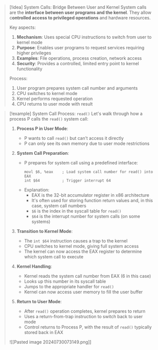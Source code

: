 > [!idea] System Calls: Bridge Between User and Kernel
> System calls are the **interface between user programs and the kernel**. They allow c**ontrolled access to privileged operations** and hardware resources.
> 
> Key aspects:
> 1. **Mechanism**: Uses special CPU instructions to switch from user to kernel mode
> 2. **Purpose**: Enables user programs to request services requiring higher privileges
> 3. **Examples**: File operations, process creation, network access
> 4. **Security**: Provides a controlled, limited entry point to kernel functionality
> 
> Process:
> 1. User program prepares system call number and arguments
> 2. CPU switches to kernel mode
> 3. Kernel performs requested operation
> 4. CPU returns to user mode with result

> [!example] System Call Process: `read()`
> Let's walk through how a process P calls the `read()` system call:
> 
> 1. **Process P in User Mode**:
>    - P wants to call `read()` but can't access it directly
>    - P can only see its own memory due to user mode restrictions
> 
> 2. **System Call Preparation**:
>    - P prepares for system call using a predefined interface:
>      ```assembly
>      movl $6, %eax    ; Load system call number for read() into EAX
>      int $64          ; Trigger interrupt 64
>      ```
>    - Explanation:
>      - EAX is the 32-bit accumulator register in x86 architecture
>      - It's often used for storing function return values and, in this case, system call numbers
>      - `$6` is the index in the syscall table for `read()`
>      - `$64` is the interrupt number for system calls (on some systems)
> 
> 3. **Transition to Kernel Mode**:
>    - The `int $64` instruction causes a trap to the kernel
>    - CPU switches to kernel mode, giving full system access
>    - The kernel can now access the EAX register to determine which system call to execute
> 
> 4. **Kernel Handling**:
>    - Kernel reads the system call number from EAX (6 in this case)
>    - Looks up this number in its syscall table
>    - Jumps to the appropriate handler for `read()`
>    - Kernel can now access user memory to fill the user buffer
> 
> 5. **Return to User Mode**:
>    - After `read()` operation completes, kernel prepares to return
>    - Uses a return-from-trap instruction to switch back to user mode
>    - Control returns to Process P, with the result of `read()` typically stored back in EAX
> 
> ![[Pasted image 20240730073149.png]]

